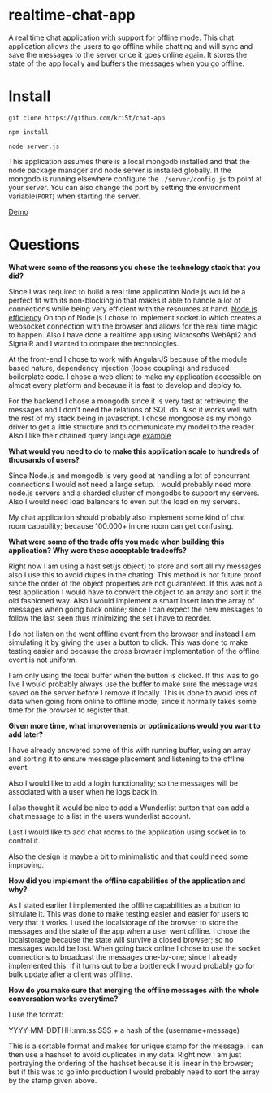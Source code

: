 # realtime-chat-app
A real time chat application with support for offline mode. This chat application allows the users to go offline while chatting and will sync and save the messages to the server once it goes online again. It stores the state of the app locally and buffers the messages when you go offline.

# Install

`git clone https://github.com/kri5t/chat-app`

`npm install`

`node server.js`

This application assumes there is a local mongodb installed and that the node package manager and node server is installed globally.
If the mongodb is running elsewhere configure the `./server/config.js` to point at your server. You can also change the port by setting the environment variable(`PORT`) when starting the server.

[Demo](http://stoggle.dk:9000/)

# Questions
**What were some of the reasons you chose the technology stack that you did?**

Since I was required to build a real time application Node.js would be a perfect fit with its non-blocking io that makes it able to handle a lot of connections while being very efficient with the resources at hand. [Node.js efficiency](http://blog.caustik.com/2012/08/19/node-js-w1m-concurrent-connections/)
On top of Node.js I chose to implement socket.io which creates a websocket connection with the browser and allows for the real time magic to happen. Also I have done a realtime app using Microsofts WebApi2 and SignalR and I wanted to compare the technologies.

At the front-end I chose to work with AngularJS because of the module based nature, dependency injection (loose coupling) and reduced boilerplate code.
I chose a web client to make my application accessible on almost every platform and because it is fast to develop and deploy to.

For the backend I chose a mongodb since it is very fast at retrieving the messages and I don't need the relations of SQL db. Also it works well with the rest of my stack being in javascript.
I chose mongoose as my mongo driver to get a little structure and to communicate my model to the reader. Also I like their chained query language [example](http://mongoosejs.com/docs/api.html#query_Query-where)

**What would you need to do to make this application scale to hundreds of thousands of users?**

Since Node.js and mongodb is very good at handling a lot of concurrent connections I would not need a large setup. I would probably need more node.js servers and a sharded cluster of mongodbs to support my servers. Also I would need load balancers to even out the load on my servers.

My chat application should probably also implement some kind of chat room capability; because 100.000+ in one room can get confusing.

**What were some of the trade offs you made when building this application? Why were these acceptable tradeoffs? **

Right now I am using a hast set(js object) to store and sort all my messages also I use this to avoid dupes in the chatlog. This method is not future proof since the order of the object properties are not guaranteed. If this was not a test application I would have to convert the object to an array and sort it the old fashioned way. Also I would implement a smart insert into the array of messages when going back online; since I can expect the new messages to follow the last seen thus minimizing the set I have to reorder.

I do not listen on the went offline event from the browser and instead I am simulating it by giving the user a button to click. This was done to make testing easier and because the cross browser implementation of the offline event is not uniform.

I am only using the local buffer when the button is clicked. If this was to go live I would probably always use the buffer to make sure the message was saved on the server before I remove it locally. This is done to avoid loss of data when going from online to offline mode; since it normally takes some time for the browser to register that.

**Given more time, what improvements or optimizations would you want to add later?**

I have already answered some of this with running buffer, using an array and sorting it to ensure message placement and listening to the offline event.

Also I would like to add a login functionality; so the messages will be associated with a user when he logs back in.

I also thought it would be nice to add a Wunderlist button that can add a chat message to a list in the users wunderlist account.

Last I would like to add chat rooms to the application using socket io to control it.

Also the design is maybe a bit to minimalistic and that could need some improving.

**How did you implement the offline capabilities of the application and why?**

As I stated earlier I implemented the offline capabilities as a button to simulate it. This was done to make testing easier and easier for users to very that it works. I used the localstorage of the browser to store the messages and the state of the app when a user went offline. I chose the localstorage because the state will survive a closed browser; so no messages would be lost. When going back online I chose to use the socket connections to broadcast the messages one-by-one; since I already implemented this. If it turns out to be a bottleneck I would probably go for bulk update after a client was offline.

**How do you make sure that merging the offline messages with the whole conversation works everytime?**

I use the format:

YYYY-MM-DDTHH:mm:ss:SSS + a hash of the (username+message)

This is a sortable format and makes for unique stamp for the message. I can then use a hashset to avoid duplicates in my data. Right now I am just portraying the ordering of the hashset because it is linear in the browser; but if this was to go into production I would probably need to sort the array by the stamp given above.